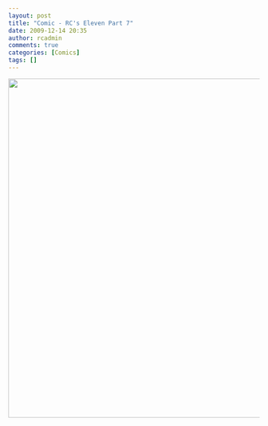 ```yaml
---
layout: post
title: "Comic - RC's Eleven Part 7"
date: 2009-12-14 20:35
author: rcadmin
comments: true
categories: [Comics]
tags: []
---
```

<a href="http://bitsmack.com/comics/2009/12/14/comic-rcs-eleven-part-7/"><img src="http://dl.bitsmack.com/uploads/2009/12/20091214.jpg" alt="" title="Julie Andrews is my grandma" width="680" height="680" class="alignnone size-full wp-image-1855" /></a>
